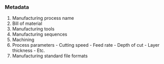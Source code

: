 ### Metadata

1. Manufacturing process name
2. Bill of material 
3. Manufacturing tools
4. Manufacturing sequences
5. Machining 
6. Process parameters
       - Cutting speed
       - Feed rate 
       - Depth of cut
       - Layer thickness
       - Etc. 
8. Manufacturing standard file formats 

